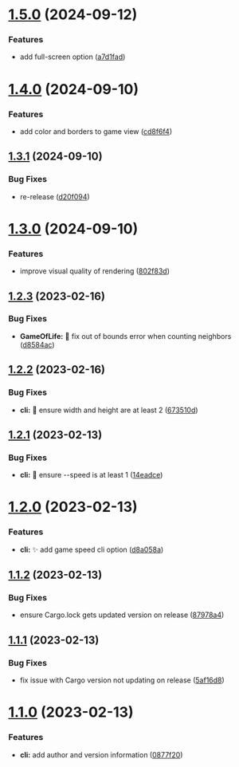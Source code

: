 # [1.5.0](https://github.com/Pragma8123/game-of-life/compare/v1.4.0...v1.5.0) (2024-09-12)


### Features

* add full-screen option ([a7d1fad](https://github.com/Pragma8123/game-of-life/commit/a7d1fad923136bf91f2454c91dd68f906eafa720))

# [1.4.0](https://github.com/Pragma8123/game-of-life/compare/v1.3.1...v1.4.0) (2024-09-10)


### Features

* add color and borders to game view ([cd8f6f4](https://github.com/Pragma8123/game-of-life/commit/cd8f6f4212159c377950b06986a9a2b6ebef861a))

## [1.3.1](https://github.com/Pragma8123/game-of-life/compare/v1.3.0...v1.3.1) (2024-09-10)


### Bug Fixes

* re-release ([d20f094](https://github.com/Pragma8123/game-of-life/commit/d20f094312d4a519962ac393e093382414c924f1))

# [1.3.0](https://github.com/Pragma8123/game-of-life/compare/v1.2.3...v1.3.0) (2024-09-10)


### Features

* improve visual quality of rendering ([802f83d](https://github.com/Pragma8123/game-of-life/commit/802f83d8a1930bff290ea050fef3fe746e601926))

## [1.2.3](https://github.com/Pragma8123/game-of-life/compare/v1.2.2...v1.2.3) (2023-02-16)


### Bug Fixes

* **GameOfLife:** :bug: fix out of bounds error when counting neighbors ([d8584ac](https://github.com/Pragma8123/game-of-life/commit/d8584ac8f4dbec1e0d0c8b1839f6fc0a221412f6))

## [1.2.2](https://github.com/Pragma8123/game-of-life/compare/v1.2.1...v1.2.2) (2023-02-16)


### Bug Fixes

* **cli:** :bug: ensure width and height are at least 2 ([673510d](https://github.com/Pragma8123/game-of-life/commit/673510dc4033bab824f1b2f3459d6f3a7412074c))

## [1.2.1](https://github.com/Pragma8123/game-of-life/compare/v1.2.0...v1.2.1) (2023-02-13)


### Bug Fixes

* **cli:** :bug: ensure --speed is at least 1 ([14eadce](https://github.com/Pragma8123/game-of-life/commit/14eadcec0c851cf8dc5e98063e23c509566c0a36))

# [1.2.0](https://github.com/Pragma8123/game-of-life/compare/v1.1.2...v1.2.0) (2023-02-13)


### Features

* **cli:** :sparkles: add game speed cli option ([d8a058a](https://github.com/Pragma8123/game-of-life/commit/d8a058a58d8daddfc141477e8942d7a3097f206a))

## [1.1.2](https://github.com/Pragma8123/game-of-life/compare/v1.1.1...v1.1.2) (2023-02-13)


### Bug Fixes

* ensure Cargo.lock gets updated version on release ([87978a4](https://github.com/Pragma8123/game-of-life/commit/87978a4fcf14f462578972427f52eff0816728bc))

## [1.1.1](https://github.com/Pragma8123/game-of-life/compare/v1.1.0...v1.1.1) (2023-02-13)


### Bug Fixes

* fix issue with Cargo version not updating on release ([5af16d8](https://github.com/Pragma8123/game-of-life/commit/5af16d879a995415c1e1abc1122ac1c8d9e8ef62))

# [1.1.0](https://github.com/Pragma8123/game-of-life/compare/v1.0.0...v1.1.0) (2023-02-13)


### Features

* **cli:** add author and version information ([0877f20](https://github.com/Pragma8123/game-of-life/commit/0877f206559fb7ade118cf4320d69e9f80745f33))
